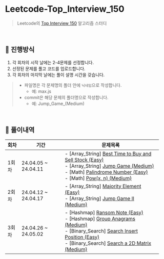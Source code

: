# Leetcode-Top_Interview_150

> Leetcode의 [Top Interview 150](https://leetcode.com/studyplan/top-interview-150/) 알고리즘 스터디

<br />

## 📌 진행방식

1. 각 회차의 시작 날에는 2-4문제를 선정합니다.
2. 선정된 문제를 풀고 코드를 업로드합니다.
3. 각 회차의 마지막 날에는 풀이 설명 시간을 갖습니다.

> - 파일명은 각 문제명의 폴더 안에 `닉네임`으로 작성합니다.
>   - 예: max.js
> - commit은 해당 문제의 폴더명으로 작성합니다.
>   - 예: Jump_Game_(Medium)

<br />

## 📌 풀이내역

| 회차  | 기간                | 문제목록                                               |
| ----- | ------------------- | ------------------------------------------------------ |
| 1회차 | 24.04.05 ~ 24.04.11 | - [Array_String] [Best Time to Buy and Sell Stock (Easy)](https://leetcode.com/problems/best-time-to-buy-and-sell-stock)<br />- [Array_String] [Jump Game (Medium)](https://leetcode.com/problems/jump-game/)<br />- [Math] [Palindrome Number (Easy)](https://leetcode.com/problems/palindrome-number/)<br />- [Math] [Pow(x, n) (Medium)](https://leetcode.com/problems/powx-n/) |
| 2회차 | 24.04.12 ~ 24.04.17 | - [Array_String] [Majority Element (Easy)](https://leetcode.com/problems/majority-element/)<br />- [Array_String] [Jump Game II (Medium)](https://leetcode.com/problems/jump-game-ii/)<br /> |
| 3회차 | 24.04.26 ~ 24.05.02 | - [Hashmap] [Ransom Note (Easy)](https://leetcode.com/problems/ransom-note/)<br />- [Hashmap] [Group Anagrams (Medium)](https://leetcode.com/problems/group-anagrams/)<br />- [Binary_Search] [Search Insert Position (Easy)](https://leetcode.com/problems/search-insert-position/)<br />- [Binary_Search] [Search a 2D Matrix (Medium)](https://leetcode.com/problems/search-a-2d-matrix/)<br /> |
